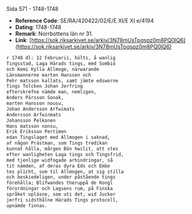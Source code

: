 Sida 571 - 1748-1748

- **Reference Code**: SE/RA/420422/02/E/E XI/E XI e/4194
- **Dating**: 1748-1748
- **Remark**: Norrbottens län nr 31.
- **Link**: [https://sok.riksarkivet.se/arkiv/3N78mUsTpqspz0m8PQ0lQ6](https://sok.riksarkivet.se/arkiv/3N78mUsTpqspz0m8PQ0lQ6)

```txt linenums="1"
r 1748 dl: 12 Februarii, hölts, å wanlig
Tingsstad, Laga Härads tings, med Sombiö
och Kemi Kylla Allmoge, närwarande
Länsmannerne marten Hansson och
Pehr matsson kallats, samt jämte edsworne
Tings Tolcken Johan Jerfring
efterskrefne nämde man, nemligen,
Anders Pärsson Sonak,
marten Hansson nousu,
Johan Andersson Arfwimats
Andersson Arfwinmats
Johansson Pelkonen
Hans matsson nonsu,
Erik Eriksson Pertimen
edan Tingslaget med Allmogen i saknad,
af någon Prästman, som Tings tredikan
kunnat hålla, mårgen Bön hwilit, att stes
efter wanligheten Laga tings och Tingsfrid,
med tjenlige widfogade arhindringar, så
tit nämden, af deras dyra Eds och Embe
tes plicht, som til Allmogen, at sig stilla
och beskiedeligen, under påstående tings
förehålla; Blifwandes theruppå de Kongl
förordningar och Lagsens rum, på Finska
språket upläsne, som uti det, wid Juckor
jerfri sidsthålne Härads Tings protocoll,
upnämde finnas.
```
